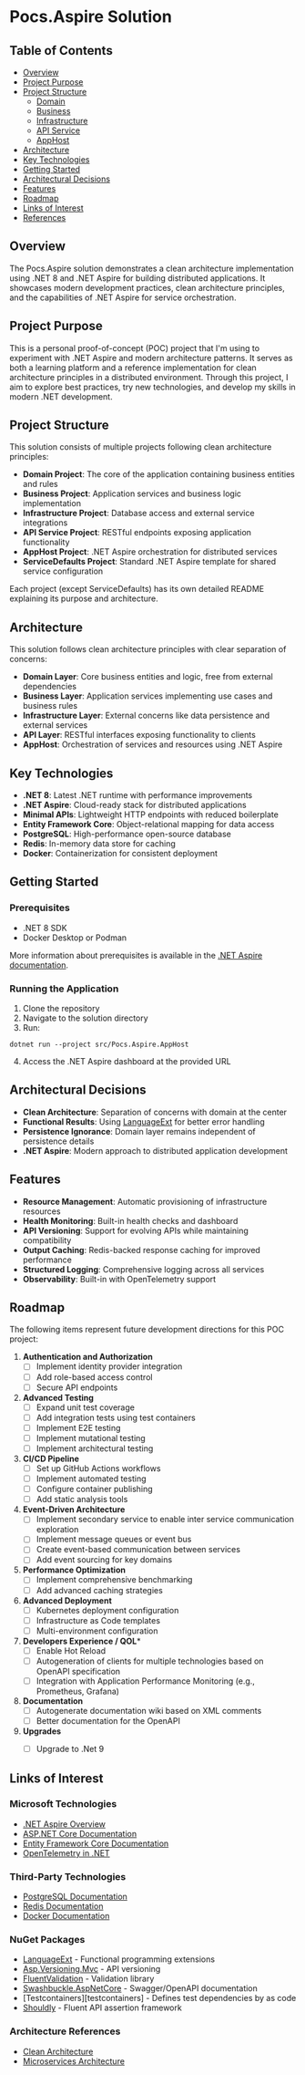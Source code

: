 # Pocs.Aspire Solution

## Table of Contents
- [Overview](#overview)
- [Project Purpose](#project-purpose)
- [Project Structure](#project-structure)
  - [Domain][domain-readme]
  - [Business][business-readme]
  - [Infrastructure][infrastructure-readme]
  - [API Service][apiservice-readme]
  - [AppHost][apphost-readme]
- [Architecture](#architecture)
- [Key Technologies](#key-technologies)
- [Getting Started](#getting-started)
- [Architectural Decisions](#architectural-decisions)
- [Features](#features)
- [Roadmap](#roadmap)
- [Links of Interest](#links-of-interest)
- [References](#references)

## Overview

The Pocs.Aspire solution demonstrates a clean architecture implementation using .NET 8 and .NET Aspire for building distributed applications. It showcases modern development practices, clean architecture principles, and the capabilities of .NET Aspire for service orchestration.

## Project Purpose

This is a personal proof-of-concept (POC) project that I'm using to experiment with .NET Aspire and modern architecture patterns. It serves as both a learning platform and a reference implementation for clean architecture principles in a distributed environment. Through this project, I aim to explore best practices, try new technologies, and develop my skills in modern .NET development.

## Project Structure

This solution consists of multiple projects following clean architecture principles:

- **Domain Project**: The core of the application containing business entities and rules
- **Business Project**: Application services and business logic implementation
- **Infrastructure Project**: Database access and external service integrations
- **API Service Project**: RESTful endpoints exposing application functionality
- **AppHost Project**: .NET Aspire orchestration for distributed services
- **ServiceDefaults Project**: Standard .NET Aspire template for shared service configuration

Each project (except ServiceDefaults) has its own detailed README explaining its purpose and architecture.

## Architecture

This solution follows clean architecture principles with clear separation of concerns:

- **Domain Layer**: Core business entities and logic, free from external dependencies
- **Business Layer**: Application services implementing use cases and business rules
- **Infrastructure Layer**: External concerns like data persistence and external services
- **API Layer**: RESTful interfaces exposing functionality to clients
- **AppHost**: Orchestration of services and resources using .NET Aspire

## Key Technologies

- **.NET 8**: Latest .NET runtime with performance improvements
- **.NET Aspire**: Cloud-ready stack for distributed applications
- **Minimal APIs**: Lightweight HTTP endpoints with reduced boilerplate
- **Entity Framework Core**: Object-relational mapping for data access
- **PostgreSQL**: High-performance open-source database
- **Redis**: In-memory data store for caching
- **Docker**: Containerization for consistent deployment

## Getting Started

### Prerequisites

- .NET 8 SDK
- Docker Desktop or Podman

More information about prerequisites is available in the [.NET Aspire documentation][aspire-setup].

### Running the Application

1. Clone the repository
2. Navigate to the solution directory
3. Run: 
```shell 
dotnet run --project src/Pocs.Aspire.AppHost
```
4. Access the .NET Aspire dashboard at the provided URL

## Architectural Decisions

- **Clean Architecture**: Separation of concerns with domain at the center
- **Functional Results**: Using [LanguageExt][language-ext] for better error handling
- **Persistence Ignorance**: Domain layer remains independent of persistence details
- **.NET Aspire**: Modern approach to distributed application development

## Features

- **Resource Management**: Automatic provisioning of infrastructure resources
- **Health Monitoring**: Built-in health checks and dashboard
- **API Versioning**: Support for evolving APIs while maintaining compatibility
- **Output Caching**: Redis-backed response caching for improved performance
- **Structured Logging**: Comprehensive logging across all services
- **Observability**: Built-in with OpenTelemetry support

## Roadmap

The following items represent future development directions for this POC project:

1. **Authentication and Authorization**
   - [ ] Implement identity provider integration
   - [ ] Add role-based access control
   - [ ] Secure API endpoints

1. **Advanced Testing**
   - [ ] Expand unit test coverage
   - [ ] Add integration tests using test containers
   - [ ] Implement E2E testing
   - [ ] Implement mutational testing
   - [ ] Implement architectural testing

1. **CI/CD Pipeline**
   - [ ] Set up GitHub Actions workflows
   - [ ] Implement automated testing
   - [ ] Configure container publishing
   - [ ] Add static analysis tools

1. **Event-Driven Architecture**
   - [ ] Implement secondary service to enable inter service communication exploration
   - [ ] Implement message queues or event bus
   - [ ] Create event-based communication between services
   - [ ] Add event sourcing for key domains

1. **Performance Optimization**
   - [ ] Implement comprehensive benchmarking
   - [ ] Add advanced caching strategies

1. **Advanced Deployment**
   - [ ] Kubernetes deployment configuration
   - [ ] Infrastructure as Code templates
   - [ ] Multi-environment configuration
1. **Developers Experience / QOL***
   - [ ] Enable Hot Reload
   - [ ] Autogeneration of clients for multiple technologies based on OpenAPI specification
   - [ ] Integration with Application Performance Monitoring (e.g., Prometheus, Grafana)
1. **Documentation**
   - [ ] Autogenerate documentation wiki based on XML comments
   - [ ] Better documentation for the OpenAPI 
 
1. **Upgrades**
   - [ ] Upgrade to .Net 9


## Links of Interest

### Microsoft Technologies
- [.NET Aspire Overview][aspire-overview]
- [ASP.NET Core Documentation][aspnet-core]
- [Entity Framework Core Documentation][ef-core]
- [OpenTelemetry in .NET][opentelemetry-dotnet]

### Third-Party Technologies
- [PostgreSQL Documentation][postgresql]
- [Redis Documentation][redis]
- [Docker Documentation][docker]

### NuGet Packages
- [LanguageExt][language-ext] - Functional programming extensions
- [Asp.Versioning.Mvc][api-versioning] - API versioning
- [FluentValidation][fluent-validation] - Validation library
- [Swashbuckle.AspNetCore][swashbuckle] - Swagger/OpenAPI documentation
- [Testcontainers][testcontainers] - Defines test dependencies by as code
- [Shouldly][shouldly] - Fluent API assertion framework

### Architecture References
- [Clean Architecture][clean-architecture]
- [Microservices Architecture][microservices]


[domain-readme]: ./src/Pocs.Aspire.Domain/README.md
[business-readme]: ./src/Pocs.Aspire.Business/README.md
[infrastructure-readme]: ./src/Pocs.Aspire.Infrastructure/README.md
[apiservice-readme]: ./src/Pocs.Aspire.ApiService/README.md
[apphost-readme]: ./src/Pocs.Aspire.AppHost/README.md

[aspire-overview]: https://learn.microsoft.com/en-us/dotnet/aspire/get-started/aspire-overview
[aspire-setup]: https://learn.microsoft.com/en-us/dotnet/aspire/fundamentals/setup-tooling?tabs=windows&pivots=visual-studio
[aspnet-core]: https://learn.microsoft.com/en-us/aspnet/core/introduction-to-aspnet-core?view=aspnetcore-8.0
[ef-core]: https://learn.microsoft.com/en-us/ef/core/
[opentelemetry-dotnet]: https://learn.microsoft.com/en-us/dotnet/core/diagnostics/distributed-tracing

[postgresql]: https://www.postgresql.org/docs/
[redis]: https://redis.io/documentation
[docker]: https://docs.docker.com/

[language-ext]: https://github.com/louthy/language-ext
[api-versioning]: https://github.com/dotnet/aspnet-api-versioning
[fluent-validation]: https://docs.fluentvalidation.net/
[swashbuckle]: https://github.com/domaindrivendev/Swashbuckle.AspNetCore
[integration-testing]: https://dotnet.testcontainers.org/
[shouldly]: https://docs.shouldly.org/

[clean-architecture]: https://blog.cleancoder.com/uncle-bob/2012/08/13/the-clean-architecture.html
[microservices]: https://microservices.io/



